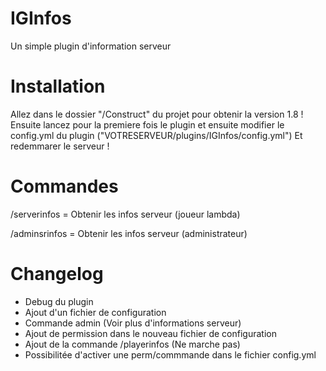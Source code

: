 # IGInfos
Un simple plugin d'information serveur

# Installation

Allez dans le dossier "/Construct" du projet pour obtenir la version 1.8 !
Ensuite lancez pour la premiere fois le plugin et ensuite modifier le config.yml du plugin ("VOTRESERVEUR/plugins/IGInfos/config.yml")
Et redemmarer le serveur !

# Commandes

/serverinfos = Obtenir les infos serveur (joueur lambda)

/adminsrinfos = Obtenir les infos serveur (administrateur)

# Changelog

+ Debug du plugin
+ Ajout d'un fichier de configuration
+ Commande admin (Voir plus d'informations serveur)
+ Ajout de permission dans le nouveau fichier de configuration
+ Ajout de la commande /playerinfos (Ne marche pas)
+ Possibilitée d'activer une perm/commmande dans le fichier config.yml

